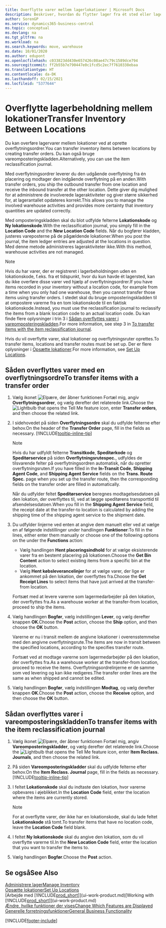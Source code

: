 ```yaml
---
title: Overflytte varer mellem lagerlokationer | Microsoft Docs
description: Beskriver, hvordan du flytter lager fra ét sted eller lagersted til et andet enten med omposteringskladden eller overflytningsordrer.
author: SorenGP
ms.service: dynamics365-business-central
ms.topic: conceptual
ms.devlang: na
ms.tgt_pltfrm: na
ms.workload: na
ms.search.keywords: move, warehouse
ms.date: 10/01/2020
ms.author: edupont
ms.openlocfilehash: c033823dd430e657426c08ae47c79c1589dce794
ms.sourcegitcommit: ff2b55b7e790447e0c1fcd5c2ec7f7610338ebaa
ms.translationtype: HT
ms.contentlocale: da-DK
ms.lasthandoff: 02/15/2021
ms.locfileid: "5377644"
---
```

# <a name="transfer-inventory-between-locations"></a><span data-ttu-id="64b38-103">Overflytte lagerbeholdning mellem lokationer</span><span class="sxs-lookup"><span data-stu-id="64b38-103">Transfer Inventory Between Locations</span></span>
<span data-ttu-id="64b38-104">Du kan overføre lagervarer mellem lokationer ved at oprette overflytningsordrer.</span><span class="sxs-lookup"><span data-stu-id="64b38-104">You can transfer inventory items between locations by creating transfer orders.</span></span> <span data-ttu-id="64b38-105">Du kan også bruge vareomposteringskladden.</span><span class="sxs-lookup"><span data-stu-id="64b38-105">Alternatively, you can use the item reclassification journal.</span></span>

<span data-ttu-id="64b38-106">Med overflytningsordrer leverer du den udgående overflytning fra én placering og modtager den indgående overflytning på en anden.</span><span class="sxs-lookup"><span data-stu-id="64b38-106">With transfer orders, you ship the outbound transfer from one location and receive the inbound transfer at the other location.</span></span> <span data-ttu-id="64b38-107">Dette giver dig mulighed for at administrere de involverede lageraktiviteter og giver større sikkerhed for, at lagerantallet opdateres korrekt.</span><span class="sxs-lookup"><span data-stu-id="64b38-107">This allows you to manage the involved warehouse activities and provides more certainty that inventory quantities are updated correctly.</span></span>

<span data-ttu-id="64b38-108">Med omposteringskladden skal du blot udfylde felterne **Lokationskode** og **Ny lokationskode**.</span><span class="sxs-lookup"><span data-stu-id="64b38-108">With the reclassification journal, you simply fill in the **Location Code** and the **New Location Code** fields.</span></span> <span data-ttu-id="64b38-109">Når du bogfører kladden, justeres vareposterne på de pågældende lokationer.</span><span class="sxs-lookup"><span data-stu-id="64b38-109">When you post the journal, the item ledger entries are adjusted at the locations in question.</span></span> <span data-ttu-id="64b38-110">Med denne metode administreres lageraktiviteter ikke.</span><span class="sxs-lookup"><span data-stu-id="64b38-110">With this method, warehouse activities are not managed.</span></span>

> [!NOTE]  
>   <span data-ttu-id="64b38-111">Hvis du har varer, der er registreret i lagerbeholdningen uden en lokationskode, f.eks. fra et tidspunkt, hvor du kun havde ét lagersted, kan du ikke overføre disse varer ved hjælp af overflytningsordrer.</span><span class="sxs-lookup"><span data-stu-id="64b38-111">If you have items recorded in your inventory without a location code, for example from a time when you only had one warehouse, then you cannot transfer those items using transfer orders.</span></span> <span data-ttu-id="64b38-112">I stedet skal du bruge omposteringskladden til at ompostere varerne fra en tom lokationskode til en faktisk lokationskode.</span><span class="sxs-lookup"><span data-stu-id="64b38-112">Instead, you must use the reclassification journal to reclassify the items from a blank location code to an actual location code.</span></span>  <span data-ttu-id="64b38-113">Du kan finde flere oplysninger i trin 3 i [Sådan overflyttes varer i vareomposteringskladden](inventory-how-transfer-between-locations.md#to-transfer-items-with-the-item-reclassification-journal).</span><span class="sxs-lookup"><span data-stu-id="64b38-113">For more information, see step 3 in [To transfer items with the item reclassification journal](inventory-how-transfer-between-locations.md#to-transfer-items-with-the-item-reclassification-journal).</span></span>

<span data-ttu-id="64b38-114">Hvis du vil overflytte varer, skal lokationer og overflytningsruter oprettes.</span><span class="sxs-lookup"><span data-stu-id="64b38-114">To transfer items, locations and transfer routes must be set up.</span></span> <span data-ttu-id="64b38-115">Der er flere oplysninger i [Opsætte lokationer](inventory-how-setup-locations.md).</span><span class="sxs-lookup"><span data-stu-id="64b38-115">For more information, see [Set Up Locations](inventory-how-setup-locations.md).</span></span>

## <a name="to-transfer-items-with-a-transfer-order"></a><span data-ttu-id="64b38-116">Såden overflyttes varer med en overflytningsordre</span><span class="sxs-lookup"><span data-stu-id="64b38-116">To transfer items with a transfer order</span></span>
1. <span data-ttu-id="64b38-117">Vælg ikonet ![Elpære, der åbner funktionen Fortæl mig](media/ui-search/search_small.png "Fortæl mig, hvad du vil foretage dig"), angiv **Overflytningsordrer**, og vælg derefter det relaterede link.</span><span class="sxs-lookup"><span data-stu-id="64b38-117">Choose the ![Lightbulb that opens the Tell Me feature](media/ui-search/search_small.png "Tell me what you want to do") icon, enter **Transfer orders**, and then choose the related link.</span></span>
2. <span data-ttu-id="64b38-118">I sidehovedet på siden **Overflytningsordre** skal du udfylde felterne efter behov.</span><span class="sxs-lookup"><span data-stu-id="64b38-118">On the header of the **Transfer Order** page, fill in the fields as necessary.</span></span> [!INCLUDE[tooltip-inline-tip](includes/tooltip-inline-tip_md.md)]

    > [!NOTE]  
    >   <span data-ttu-id="64b38-119">Hvis du har udfyldt felterne **Transitkode**, **Speditørkode** og **Speditørservice** på siden **Overflytningsrutespec.**, udfyldes de tilsvarende felter på overflytningsordren automatisk, når du opretter overflytningsruten.</span><span class="sxs-lookup"><span data-stu-id="64b38-119">If you have filled in the **In-Transit Code**, **Shipping Agent Code**, and **Shipping Agent Service** fields on the **Trans. Route Spec.** page when you set up the transfer route, then the corresponding fields on the transfer order are filled in automatically.</span></span>

    <span data-ttu-id="64b38-120">Når du udfylder feltet **Speditørservice** beregnes modtagelsesdatoen på den lokation, der overflyttes til, ved at lægge speditørens transporttid til afsendelsesdatoen.</span><span class="sxs-lookup"><span data-stu-id="64b38-120">When you fill in the **Shipping Agent Service** field, the receipt date at the transfer-to location is calculated by adding the shipping time of the shipping agent service to the shipment date.</span></span>

3. <span data-ttu-id="64b38-121">Du udfylder linjerne ved enten at angive dem manuelt eller ved at vælge en af følgende indstillinger under handlingen **Funktioner**:</span><span class="sxs-lookup"><span data-stu-id="64b38-121">To fill in the lines, either enter them manually or choose one of the following options on the under the **Functions** action:</span></span>
    - <span data-ttu-id="64b38-122">Vælg handlingen **Hent placeringsindhold** for at vælge eksisterende varer fra en bestemt placering på lokationen.</span><span class="sxs-lookup"><span data-stu-id="64b38-122">Choose the **Get Bin Content** action to select existing items from a specific bin at the location.</span></span>
    - <span data-ttu-id="64b38-123">Vælg **Hent købsleverancelinjer** for at vælge varer, der lige er ankommet på den lokation, der overflyttes fra.</span><span class="sxs-lookup"><span data-stu-id="64b38-123">Choose the **Get Receipt Lines** to select items that have just arrived at the transfer-from location.</span></span>   

    <span data-ttu-id="64b38-124">Fortsæt med at levere varerne som lagermedarbejder på den lokation, der overflyttes fra.</span><span class="sxs-lookup"><span data-stu-id="64b38-124">As a warehouse worker at the transfer-from location, proceed to ship the items.</span></span>
4. <span data-ttu-id="64b38-125">Vælg handlingen **Bogfør**, vælg indstillingen **Lever**, og vælg derefter knappen **OK**.</span><span class="sxs-lookup"><span data-stu-id="64b38-125">Choose the **Post** action, choose the **Ship** option, and then choose the **OK** button.</span></span>

    <span data-ttu-id="64b38-126">Varerne er nu i transit mellem de angivne lokationer i overensstemmelse med den angivne overflytningsrute.</span><span class="sxs-lookup"><span data-stu-id="64b38-126">The items are now in transit between the specified locations, according to the specifies transfer route.</span></span>

    <span data-ttu-id="64b38-127">Fortsæt ved at modtage varerne som lagermedarbejder på den lokation, der overflyttes fra.</span><span class="sxs-lookup"><span data-stu-id="64b38-127">As a warehouse worker at the transfer-from location, proceed to receive the items.</span></span> <span data-ttu-id="64b38-128">Overflytningsordrelinjerne er de samme som ved levering og kan ikke redigeres.</span><span class="sxs-lookup"><span data-stu-id="64b38-128">The transfer order lines are the same as when shipped and cannot be edited.</span></span>
5. <span data-ttu-id="64b38-129">Vælg handlingen **Bogfør**, vælg indstillingen **Modtag**, og vælg derefter knappen **OK**.</span><span class="sxs-lookup"><span data-stu-id="64b38-129">Choose the **Post** action, choose the **Receive** option, and then choose the **OK** button.</span></span>

## <a name="to-transfer-items-with-the-item-reclassification-journal"></a><span data-ttu-id="64b38-130">Sådan overflyttes varer i vareomposteringskladden</span><span class="sxs-lookup"><span data-stu-id="64b38-130">To transfer items with the item reclassification journal</span></span>
1. <span data-ttu-id="64b38-131">Vælg ikonet ![Elpære, der åbner funktionen Fortæl mig](media/ui-search/search_small.png "Fortæl mig, hvad du vil foretage dig"), angiv **Vareomposteringskladder**, og vælg derefter det relaterede link.</span><span class="sxs-lookup"><span data-stu-id="64b38-131">Choose the ![Lightbulb that opens the Tell Me feature](media/ui-search/search_small.png "Tell me what you want to do") icon, enter **Item Reclass. Journals**, and then choose the related link.</span></span>
2. <span data-ttu-id="64b38-132">På siden **Vareomposteringskladder** skal du udfylde felterne efter behov.</span><span class="sxs-lookup"><span data-stu-id="64b38-132">On the **Item Reclass. Journal** page, fill in the fields as necessary.</span></span> [!INCLUDE[tooltip-inline-tip](includes/tooltip-inline-tip_md.md)]
3. <span data-ttu-id="64b38-133">I feltet **Lokationskode** skal du indtaste den lokation, hvor varerne opbevares i øjeblikket.</span><span class="sxs-lookup"><span data-stu-id="64b38-133">In the **Location Code** field, enter the location where the items are currently stored.</span></span>

    > [!NOTE]  
    >   <span data-ttu-id="64b38-134">For at overflytte varer, der ikke har en lokationskode, skal du lade feltet **Lokationskode** stå tomt.</span><span class="sxs-lookup"><span data-stu-id="64b38-134">To transfer items that have no location code, leave the **Location Code** field blank.</span></span>
4. <span data-ttu-id="64b38-135">I feltet **Ny lokationskode** skal du angive den lokation, som du vil overflytte varerne til.</span><span class="sxs-lookup"><span data-stu-id="64b38-135">In the **New Location Code** field, enter the location that you want to transfer the items to.</span></span>
5. <span data-ttu-id="64b38-136">Vælg handlingen **Bogfør**.</span><span class="sxs-lookup"><span data-stu-id="64b38-136">Choose the **Post** action.</span></span>

## <a name="see-also"></a><span data-ttu-id="64b38-137">Se også</span><span class="sxs-lookup"><span data-stu-id="64b38-137">See Also</span></span>
[<span data-ttu-id="64b38-138">Administrere lager</span><span class="sxs-lookup"><span data-stu-id="64b38-138">Manage Inventory</span></span>](inventory-manage-inventory.md)  
[<span data-ttu-id="64b38-139">Opsætte lokationer</span><span class="sxs-lookup"><span data-stu-id="64b38-139">Set Up Locations</span></span>](inventory-how-setup-locations.md)  
<span data-ttu-id="64b38-140">[Arbejde med [!INCLUDE[prod_short](includes/prod_short.md)]](ui-work-product.md)</span><span class="sxs-lookup"><span data-stu-id="64b38-140">[Working with [!INCLUDE[prod_short](includes/prod_short.md)]](ui-work-product.md)</span></span>  
[<span data-ttu-id="64b38-141">Ændre, hvilke funktioner der vises</span><span class="sxs-lookup"><span data-stu-id="64b38-141">Change Which Features are Displayed</span></span>](ui-experiences.md)  
[<span data-ttu-id="64b38-142">Generelle forretningsfunktioner</span><span class="sxs-lookup"><span data-stu-id="64b38-142">General Business Functionality</span></span>](ui-across-business-areas.md)


[!INCLUDE[footer-include](includes/footer-banner.md)]